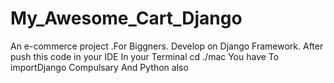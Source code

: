 # My_Awesome_Cart_Django
An e-commerce project .For Biggners. Develop on Django Framework. 
After push this code in your IDE
In your Terminal
cd ./mac
You have To importDjango Compulsary
And Python also
